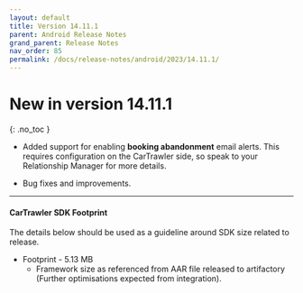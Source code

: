 ```yaml
---
layout: default
title: Version 14.11.1
parent: Android Release Notes
grand_parent: Release Notes
nav_order: 85
permalink: /docs/release-notes/android/2023/14.11.1/
---
```


# New in version 14.11.1

{: .no_toc }

* Added support for enabling **booking abandonment** email alerts. This requires configuration on the CarTrawler side, so speak to your Relationship Manager for more details.

* Bug fixes and improvements.

---
#### CarTrawler SDK Footprint

The details below should be used as a guideline around SDK size related to release.
* Footprint - 5.13 MB
  * Framework size as referenced from AAR file released to artifactory (Further optimisations expected from integration).
